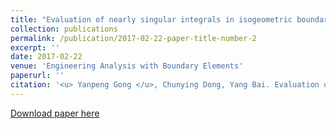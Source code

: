 ```yaml
---
title: "Evaluation of nearly singular integrals in isogeometric boundary element method"
collection: publications
permalink: /publication/2017-02-22-paper-title-number-2
excerpt: ''
date: 2017-02-22
venue: 'Engineering Analysis with Boundary Elements'
paperurl: ''
citation: '<u> Yanpeng Gong </u>, Chunying Dong, Yang Bai. Evaluation of nearly singular integrals in isogeometric boundary element method. Engineering Analysis with Boundary Elements, 75, 2017, 21-35'
---
```


[Download paper here](http://knownfull.github.io/files/201702EABE.pdf)
